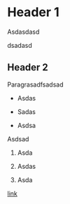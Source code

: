 Header 1
========

Asdasdasd

dsadasd

Header 2
--------

Paragrasadfsadsad

-   Asdas

-   Sadas

-   Asdsa

Asdsad

1.  Asda

2.  Asdas

3.  Asda

[link](bing.com)
